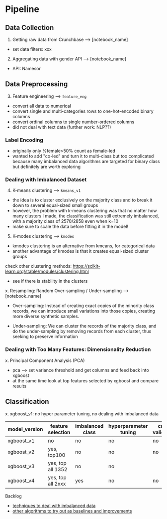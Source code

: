 # Pipeline

## Data Collection

1. Getting raw data from Crunchbase --> [notebook_name]
- set data filters: xxx

2. Aggregating data with gender API --> [notebook_name]
- API: Namesor

## Data Preprocessing

3. Feature engineering --> `feature_eng`
- convert all data to numerical
- convert single and multi-categories rows to one-hot-encoded binary columns
- convert ordinal columns to single number-ordered columns
- did not deal with text data (further work: NLP??)

### Label Encoding
- originally only %female>50% count as female-led
- wanted to add "co-led" and turn it to multi-class but too complicated because many imbalanced data algorithms are targeted for binary class but definitely are worth exploring

### Dealing with Imbalanced Dataset

4. K-means clustering --> `kmeans_v1`
- the idea is to cluster exclusively on the majority class and to break it down to several equal-sized small groups
- however, the problem with k-means clustering was that no matter how many clusters I made, the classification was still extremely imbalanced, with a majority class of 2570/2858 even when k=10
- make sure to scale the data before fitting it in the model!

5. K-modes clustering --> `kmodes`
- kmodes clustering is an alternative from kmeans, for categorical data
- another advantage of kmodes is that it creates equal-sized cluster groups

check other clustering methods: https://scikit-learn.org/stable/modules/clustering.html
- see if there is stability in the clusters

x. Resampling: Random Over-sampling / Under-sampling --> [notebook_name]

-  Over-sampling: Instead of creating exact copies of the minority class records, we can introduce small variations into those copies, creating more diverse synthetic samples.

- Under-sampling: We can cluster the records of the majority class, and do the under-sampling by removing records from each cluster, thus seeking to preserve information

### Dealing with Too Many Features: Dimensionality Reduction

x. Principal Component Analysis (PCA)
- pca --> set variance threshold and get columns and feed back into xgboost
- at the same time look at top features selected by xgboost and compare results

## Classification

x. xgboost_v1: no hyper parameter tuning, no dealing with imbalanced data

model_version | feature selection | imbalanced class | hyperparameter tuning | cross validation
--------------|-------------------|------------------|-----------------------|-----------------
xgboost_v1 | no | no | no | no
xgboost_v2 | yes, top100 | no | no | no
xgboost_v3 | yes, top all 1352 | no | no
xgboost_v4 | yes, top all 2xxx | yes | no | no


Backlog
- [techniques to deal with imbalanced data](https://www.analyticsvidhya.com/blog/2020/07/10-techniques-to-deal-with-class-imbalance-in-machine-learning/)
- [other algorithms to try out as baselines and improvements](https://machinelearningmastery.com/framework-for-imbalanced-classification-projects/)
